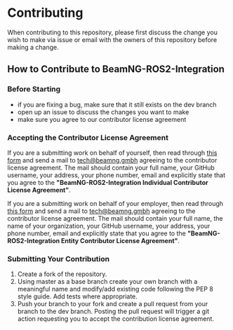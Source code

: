 # Contributing

When contributing to this repository, please first discuss the change you wish to make via issue or email with the owners of this repository before making a change.

## How to Contribute to BeamNG-ROS2-Integration

### Before Starting

* if you are fixing a bug, make sure that it still exists on the dev branch
* open up an issue to discuss the changes you want to make
* make sure you agree to our contributor license agreement

### Accepting the Contributor License Agreement

If you are a submitting work on behalf of yourself, then read through [this form](https://github.com/BeamNG/BeamNG-ROS2-Integration/blob/main/CLA-individual.pdf) and send a mail to tech@beamng.gmbh agreeing to the contributor license agreement. The mail should contain your full name, your GitHub username, your address, your phone number, email and explicitly state that you agree to the **"BeamNG-ROS2-Integration Individual Contributor License Agreement"**.

If you are a submitting work on behalf of your employer, then read through [this form](https://github.com/BeamNG/BeamNG-ROS2-Integration/blob/main/CLA-entity.pdf) and send a mail to tech@beamng.gmbh agreeing to the contributor license agreement. The mail should contain your full name, the name of your organization, your GitHub username, your address, your phone number, email and explicitly state that you agree to the **"BeamNG-ROS2-Integration Entity Contributor License Agreement"**.

### Submitting Your Contribution

1. Create a fork of the repository.
2. Using master as a base branch create your own branch with a meaningful name and modify/add existing code following the PEP 8 style guide. Add tests where appropriate.
3. Push your branch to your fork and create a pull request from your branch to the dev branch. Posting the pull request will trigger a git action requesting you to accept the contribution license agreement.
